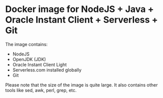 # Docker image for NodeJS + Java + Oracle Instant Client + Serverless + Git

The image contains:

* NodeJS
* OpenJDK (JDK)
* Oracle Instant Client Light
* Serverless.com installed globally
* Git

Please note that the size of the image is quite large.
It also contains other tools like sed, awk, perl, grep, etc.

